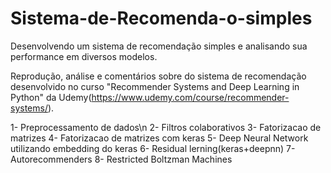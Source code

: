 # Sistema-de-Recomenda-o-simples
Desenvolvendo um sistema de recomendação simples e analisando sua performance em diversos modelos.

Reprodução, análise e comentários sobre do sistema de recomendação desenvolvido no curso "Recommender Systems and Deep Learning in Python" da Udemy(https://www.udemy.com/course/recommender-systems/). 

1- Preprocessamento de dados\n
2- Filtros colaborativos
3- Fatorizacao de matrizes
4- Fatorizacao de matrizes com keras
5- Deep Neural Network utilizando embedding do keras
6- Residual lerning(keras+deepnn)
7- Autorecommenders
8- Restricted Boltzman Machines

